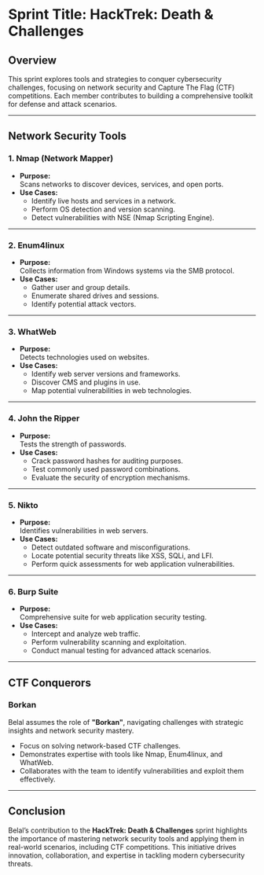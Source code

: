 # **Sprint Title: HackTrek: Death & Challenges**

## **Overview**  
This sprint explores tools and strategies to conquer cybersecurity challenges, focusing on network security and Capture The Flag (CTF) competitions. Each member contributes to building a comprehensive toolkit for defense and attack scenarios.

---

## **Network Security Tools**

### **1. Nmap (Network Mapper)**  
- **Purpose:**  
  Scans networks to discover devices, services, and open ports.  
- **Use Cases:**  
  - Identify live hosts and services in a network.  
  - Perform OS detection and version scanning.  
  - Detect vulnerabilities with NSE (Nmap Scripting Engine).  

---

### **2. Enum4linux**  
- **Purpose:**  
  Collects information from Windows systems via the SMB protocol.  
- **Use Cases:**  
  - Gather user and group details.  
  - Enumerate shared drives and sessions.  
  - Identify potential attack vectors.  

---

### **3. WhatWeb**  
- **Purpose:**  
  Detects technologies used on websites.  
- **Use Cases:**  
  - Identify web server versions and frameworks.  
  - Discover CMS and plugins in use.  
  - Map potential vulnerabilities in web technologies.  

---

### **4. John the Ripper**  
- **Purpose:**  
  Tests the strength of passwords.  
- **Use Cases:**  
  - Crack password hashes for auditing purposes.  
  - Test commonly used password combinations.  
  - Evaluate the security of encryption mechanisms.  

---

### **5. Nikto**  
- **Purpose:**  
  Identifies vulnerabilities in web servers.  
- **Use Cases:**  
  - Detect outdated software and misconfigurations.  
  - Locate potential security threats like XSS, SQLi, and LFI.  
  - Perform quick assessments for web application vulnerabilities.  

---

### **6. Burp Suite**  
- **Purpose:**  
  Comprehensive suite for web application security testing.  
- **Use Cases:**  
  - Intercept and analyze web traffic.  
  - Perform vulnerability scanning and exploitation.  
  - Conduct manual testing for advanced attack scenarios.  

---

## **CTF Conquerors**

### **Borkan**  
Belal assumes the role of **"Borkan"**, navigating challenges with strategic insights and network security mastery.  
- Focus on solving network-based CTF challenges.  
- Demonstrates expertise with tools like Nmap, Enum4linux, and WhatWeb.  
- Collaborates with the team to identify vulnerabilities and exploit them effectively.  

---

## **Conclusion**  
Belal’s contribution to the **HackTrek: Death & Challenges** sprint highlights the importance of mastering network security tools and applying them in real-world scenarios, including CTF competitions. This initiative drives innovation, collaboration, and expertise in tackling modern cybersecurity threats.  
